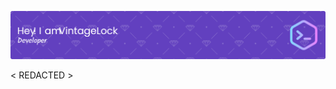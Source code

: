 ![Header](./github-header-image.png)

< REDACTED >

<!---
vintagelock/vintagelock is a ✨ special ✨ repository because its `README.md` (this file) appears on your GitHub profile.
You can click the Preview link to take a look at your changes.
--->
